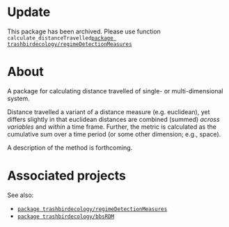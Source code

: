# Update
This package has been archived. Please use function `calculate_distanceTravelled`[`package trashbirdecology/regimeDetectionMeasures`](https://github.com/TrashBirdEcology/regimeDetectionMeasures) 

# About
A package for calculating distance travelled of single- or multi-dimensional system. 

Distance travelled a variant of a distance measure (e.g. euclidean), yet differs slightly in that euclidean distances are combined (summed) *across variables* and *within* a time frame. Further, the metric is calculated as the cumulative sum over a time period (or some other dimension; e.g., space).

A description of the method is forthcoming.


# Associated projects
See also:
- [`package trashbirdecology/regimeDetectionMeasures`](https://github.com/TrashBirdEcology/regimeDetectionMeasures) 
- [`package trashbirdecology/bbsRDM`](https://github.com/TrashBirdEcology/bbsRDM)

